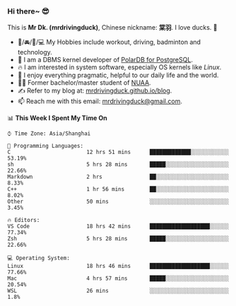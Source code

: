 ### Hi there~ 😎

This is **Mr Dk. (mrdrivingduck)**, Chinese nickname: **棠羽**. I love ducks. 🦆

- 💪/🚘/🏸/💻 My Hobbies include workout, driving, badminton and technology.
- 🍊 I am a DBMS kernel developer of [PolarDB for PostgreSQL](https://github.com/ApsaraDB/PolarDB-for-PostgreSQL).
- 🔥 I am interested in system software, especially OS kernels like *Linux*.
- 🔧 I enjoy everything pragmatic, helpful to our daily life and the world.
- 👨‍🎓 Former bachelor/master student of [NUAA](https://en.wikipedia.org/wiki/Nanjing_University_of_Aeronautics_and_Astronautics).
- ✍ Refer to my blog at: [mrdrivingduck.github.io/blog](https://www.mrdrivingduck.cn/blog/#/).
- 📫 Reach me with this email: [mrdrivingduck@gmail.com](mailto:mrdrivingduck@gmail.com).

<!--START_SECTION:waka-->
📊 **This Week I Spent My Time On** 

```text
⌚︎ Time Zone: Asia/Shanghai

💬 Programming Languages: 
C                        12 hrs 51 mins      █████████████░░░░░░░░░░░░   53.19% 
sh                       5 hrs 28 mins       █████░░░░░░░░░░░░░░░░░░░░   22.66% 
Markdown                 2 hrs               ██░░░░░░░░░░░░░░░░░░░░░░░   8.33% 
C++                      1 hr 56 mins        ██░░░░░░░░░░░░░░░░░░░░░░░   8.02% 
Other                    50 mins             ░░░░░░░░░░░░░░░░░░░░░░░░░   3.45%

🔥 Editors: 
VS Code                  18 hrs 42 mins      ███████████████████░░░░░░   77.34% 
Zsh                      5 hrs 28 mins       █████░░░░░░░░░░░░░░░░░░░░   22.66%

💻 Operating System: 
Linux                    18 hrs 46 mins      ███████████████████░░░░░░   77.66% 
Mac                      4 hrs 57 mins       █████░░░░░░░░░░░░░░░░░░░░   20.54% 
WSL                      26 mins             ░░░░░░░░░░░░░░░░░░░░░░░░░   1.8%

```


<!--END_SECTION:waka-->

<!-- ![Mr Dk.'s GitHub Stats](https://github-readme-stats.vercel.app/api?username=mrdrivingduck&count_private&show_icons=true&theme=buefy) -->

<!-- ![Most Used Languages](https://github-readme-stats.vercel.app/api/top-langs/?username=mrdrivingduck&exclude_repo=mips32-CPU,snort-tcp-socket&theme=buefy&layout=compact&langs_count=10) -->


<!--
**mrdrivingduck/mrdrivingduck** is a ✨ _special_ ✨ repository because its `README.md` (this file) appears on your GitHub profile.

Here are some ideas to get you started:

- 🔭 I’m currently working on ...
- 🌱 I’m currently learning ...
- 👯 I’m looking to collaborate on ...
- 🤔 I’m looking for help with ...
- 💬 Ask me about ...
- 📫 How to reach me: ...
- 😄 Pronouns: ...
- ⚡ Fun fact: ...
-->
